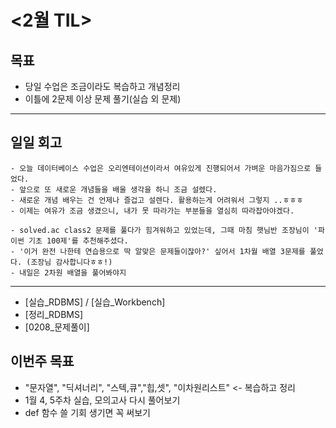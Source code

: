 # <2월 TIL>

## 목표
 - 당일 수업은 조금이라도 복습하고 개념정리
 - 이틀에 2문제 이상 문제 풀기(실습 외 문제)   

---

## 일일 회고
```
- 오늘 데이터베이스 수업은 오리엔테이션이라서 여유있게 진행되어서 가벼운 마음가짐으로 들었다.
- 앞으로 또 새로운 개념들을 배울 생각을 하니 조금 설렜다.
- 새로운 개념 배우는 건 언제나 즐겁고 설렌다. 활용하는게 어려워서 그렇지 ..ㅎㅎㅎ
- 이제는 여유가 조금 생겼으니, 내가 못 따라가는 부분들을 열심히 따라잡아야겠다.

- solved.ac class2 문제를 풀다가 힘겨워하고 있었는데, 그때 마침 햇님반 조장님이 '파이썬 기초 100제'를 추천해주셨다. 
- '이거 완전 나한테 연습용으로 딱 알맞은 문제들이잖아?' 싶어서 1차월 배열 3문제를 풀었다. (조장님 감사합니다ㅎㅎ!)
- 내일은 2차원 배열을 풀어봐야지
```
---
- [실습_RDBMS] / [실습_Workbench]
- [정리_RDBMS]
- [0208_문제풀이]

## 이번주 목표
- "문자열", "딕셔너리", "스텍,큐","힙,셋", "이차원리스트" <- 복습하고 정리
- 1월 4, 5주차 실습, 모의고사 다시 풀어보기
- def 함수 쓸 기회 생기면 꼭 써보기